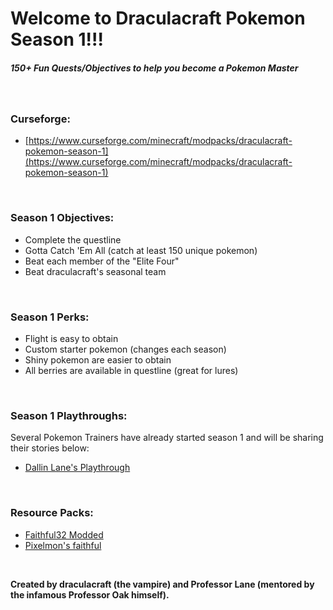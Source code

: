 # Welcome to Draculacraft Pokemon Season 1!!!

##### 150+ Fun Quests/Objectives to help you become a Pokemon Master

&nbsp;

### **Curseforge:**

- [https://www.curseforge.com/minecraft/modpacks/draculacraft-pokemon-season-1](https://www.curseforge.com/minecraft/modpacks/draculacraft-pokemon-season-1)

&nbsp;

### **Season 1 Objectives:**

- Complete the questline
- Gotta Catch 'Em All (catch at least 150 unique pokemon)
- Beat each member of the "Elite Four"
- Beat draculacraft's seasonal team

&nbsp;

### **Season 1 Perks:**

- Flight is easy to obtain
- Custom starter pokemon (changes each season)
- Shiny pokemon are easier to obtain
- All berries are available in questline (great for lures)

&nbsp;

### **Season 1 Playthroughs:**

Several Pokemon Trainers have already started season 1 and will be sharing their stories below:

- [Dallin Lane's Playthrough](https://www.youtube.com/playlist?list=PLHLmqNy9y-wnPyZOULOLY6hsYlhvO3gPu "Draculacraft Pokemon Season 1 - Dallin Lane's Playthrough")

&nbsp;

### **Resource Packs:**

- [Faithful32 Modded](http://f32.me/)
- [Pixelmon's faithful](https://www.curseforge.com/minecraft/texture-packs/pixelmons-faithful-x32-addon)

&nbsp;

**Created by draculacraft (the vampire) and Professor Lane (mentored by the infamous Professor Oak himself).**
